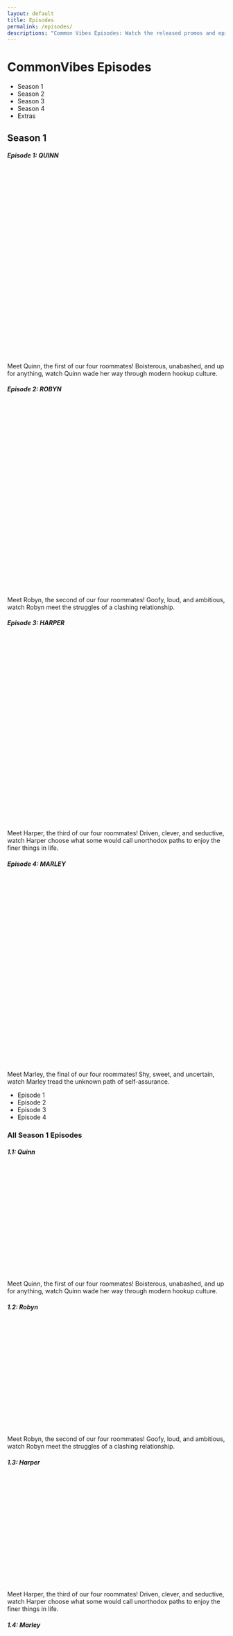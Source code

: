 ```yaml
---
layout: default
title: Episodes
permalink: /episodes/
descriptions: "Common Vibes Episodes: Watch the released promos and episodes of the series."
---
```


<h1><span class="pink">Common</span><span class="blue">Vibes</span> Episodes</h1>

<div class="season-bar">
    <ul>
        <li class="nav-btn active-selection" id="s1" onclick="switchTab('s1','t1')">
            Season 1
        </li>
        <li class="nav-btn inactive-selection" id="s2" onclick="switchTab('s2','t2')">
            Season 2
        </li>
        <li class="nav-btn inactive-selection" id="s3" onclick="switchTab('s3','t3')">
            Season 3
        </li>
        <li class="nav-btn inactive-selection" id="s4" onclick="switchTab('s4','t4')">
            Season 4
        </li>
        <li class="nav-btn inactive-selection" id="s5" onclick="switchTab('s5','t5')">
            Extras
        </li>
    </ul>
</div>


<div class="season active-tab" id="t1">
    <h2>Season 1</h2>
 <div class="episode-player">
    <div class="episode border-yellow bg-blue active-player" id="s1e1-player">
        <h5 class="episode-number bg-yellow blue">Episode 1: QUINN</h5>
        <p class="episode-number bg-yellow pa-0 "><br/></p>
        <div class="episode-video">
            <iframe src="" data-src="https://www.youtube.com/embed/HEs_4VIBeAs" width="100%" height="400px" style="overflow:hidden" scrolling="no" frameborder="0" allowTransparency="true" allowFullScreen="true" class="partial-border-yellow"></iframe>
        </div>
        <div class="episode-description">
            <p class="yellow">
            Meet Quinn, the first of our four roommates! 
Boisterous, unabashed, and up for anything, watch Quinn wade her way through modern hookup culture.</p>
        </div>
    </div><!-- end of current episode player1.1-->
<div class="episode border-purple bg-lightblue inactive-player" id="s1e2-player">
        <h5 class="episode-number bg-purple lightblue">Episode 2: ROBYN</h5>
        <p class="episode-number bg-purple pa-0 "><br/></p>
        <div class="episode-video">
            <iframe src="" data-src="https://www.youtube.com/embed/1gReWj722O8" width="100%" height="400px" style="overflow:hidden" scrolling="no" frameborder="0" allowTransparency="true" allowFullScreen="true" class="partial-border-purple"></iframe>
        </div>
        <div class="episode-description">
            <p class="purple">
            Meet Robyn, the second of our four roommates! Goofy, loud, and ambitious, watch Robyn meet the struggles of a clashing relationship.</p>
        </div>
    </div><!-- end of current episode player 1.2-->
    <div class="episode border-lightblue bg-red inactive-player" id="s1e3-player">
        <h5 class="episode-number bg-lightblue red">Episode 3: HARPER</h5>
        <p class="episode-number bg-lightblue pa-0 "><br/></p>
        <div class="episode-video">
            <iframe src="" data-src="https://www.youtube.com/embed/UXCiJks7F-w" width="100%" height="400px" style="overflow:hidden" scrolling="no" frameborder="0" allowTransparency="true" allowFullScreen="true" class="partial-border-lightblue"></iframe>
        </div>
        <div class="episode-description">
            <p class="lightblue">
            Meet Harper, the third of our four roommates! Driven, clever, and seductive, watch Harper choose what some would call unorthodox paths to enjoy the finer things in life.</p>
        </div>
    </div><!-- end of current episode player 1.3-->
<div class="episode border-pink bg-yellow inactive-player" id="s1e4-player">
        <h5 class="episode-number bg-pink yellow">Episode 4: MARLEY</h5>
        <p class="episode-number bg-pink pa-0 "><br/></p>
        <div class="episode-video">
            <iframe src="" data-src="https://www.youtube.com/embed/TzfcpF61fQQ" width="100%" height="400px" style="overflow:hidden" scrolling="no" frameborder="0" allowTransparency="true" allowFullScreen="true" class="partial-border-pink"></iframe>
        </div>
        <div class="episode-description">
            <p class="pink bg-yellow">
            Meet Marley, the final of our four roommates! Shy, sweet, and uncertain, watch Marley tread the unknown path of self-assurance.</p>
        </div>
    </div><!-- end of current episode player 1.4-->

 <div class="episode-bar">
    <ul>
        <li class="nav-btn active-episode" id="s1e1" onclick="switchPlayer('s1e1','s1e1-player',0)">
            Episode 1
        </li>
        <li class="nav-btn inactive-episode" id="s1e2" onclick="switchPlayer('s1e2','s1e2-player',1)">
            Episode 2
        </li>
        <li class="nav-btn inactive-episode" id="s1e3" onclick="switchPlayer('s1e3','s1e3-player',2)">
            Episode 3
        </li>
        <li class="nav-btn inactive-episode" id="s1e4" onclick="switchPlayer('s1e4','s1e4-player',3)">
            Episode 4
        </li>
    </ul>
</div>

 </div><!-- end of episode player -->
 <h3>All Season 1 Episodes</h3>
<div class="episode-list">
    <div class="promo border-yellow bg-blue">
        <h5 class="episode-number bg-yellow blue">1.1: Quinn</h5>
        <div class="episode-video">
            <iframe src="" data-src="https://www.youtube.com/embed/HEs_4VIBeAs" width="350" height="250" style="overflow:hidden" scrolling="no" frameborder="0" allowTransparency="true" allowFullScreen="true" class="partial-border-yellow"></iframe>
        </div>
        <div class="episode-description">
            <p class="yellow">
            Meet Quinn, the first of our four roommates! 
Boisterous, unabashed, and up for anything, watch Quinn wade her way through modern hookup culture.</p>
        </div>
    </div><!-- end of episode -->

 <div class="promo border-purple bg-lightblue">
        <h5 class="episode-number bg-purple lightblue">1.2: Robyn</h5>
        <div class="episode-video">
            <iframe src="" data-src="https://www.youtube.com/embed/1gReWj722O8" width="350" height="250" style="overflow:hidden" scrolling="no" frameborder="0" allowTransparency="true" allowFullScreen="true" class="partial-border-purple"></iframe>
        </div>
        <div class="episode-description ">
            <p class="purple">Meet Robyn, the second of our four roommates! Goofy, loud, and ambitious, watch Robyn meet the struggles of a clashing relationship.</p>
        </div>
    </div><!-- end of episode -->

<div class="promo border-lightblue bg-red">
    <h5 class="episode-number bg-lightblue red">1.3: Harper</h5>
        <div class="episode-video">
           <iframe src="" data-src="https://www.youtube.com/embed/UXCiJks7F-w" width="350" height="250" style="overflow:hidden" scrolling="no" frameborder="0" allowTransparency="true" allowFullScreen="true" class="partial-border-lightblue"></iframe>
           </div>
        <div class="episode-description">
            <p class="lightblue">Meet Harper, the third of our four roommates! Driven, clever, and seductive, watch Harper choose what some would call unorthodox paths to enjoy the finer things in life.</p>
        </div>
    </div><!-- end of episode -->

<div class="promo border-pink bg-yellow">
        <h5 class="episode-number bg-pink yellow">1.4: Marley</h5>
        <div class="episode-video">
           <iframe src="" data-src="https://www.youtube.com/embed/TzfcpF61fQQ" width="350" height="250" style="overflow:hidden" scrolling="no" frameborder="0" allowTransparency="true" allowFullScreen="true" class="partial-border-yellow"></iframe>
        </div>
        <div class="episode-description">
            <p class="pink">Meet Marley, the final of our four roommates! Shy, sweet, and uncertain, watch Marley tread the unknown path of self-assurance.</p>
        </div>
    </div><!-- end of episode -->

</div><!-- end of episode list -->

</div>
<p class="pa-0"></p>


<div class="season inactive-tab" id="t2">
    <h2>Season 2</h2>
 <!--     <ul>
  {% for episode in site.episodes %}
        {% if episode.season == 2 %}
            <li>
                <h3>{{ episode.season }}.{{ episode.episode }} : {{ episode.episode-title }}</h3>
                <iframe width="560" height="315" src="{{ episode.video-link }}" frameborder="0" allow="accelerometer; autoplay; encrypted-media; gyroscope; picture-in-picture" allowfullscreen>
                </iframe/>        
            </li>
        {% endif %}
    {% endfor %}
    </ul> -->
    <div class="comingsoon border-pink bg-yellow">
        <h1 class="pink">Cumming Soon</h1>
    </div>
</div>


<div class="season inactive-tab" id="t3">
    <h2>Season 3</h2>
    <ul>
    {% for episode in site.episodes %}
        {% if episode.season == 3 %}
            <li>
                <h3>{{ episode.season }}.{{ episode.episode }} : {{ episode.episode-title }}</h3>
                <iframe width="560" height="315" src="{{ episode.video-link }}" frameborder="0" allow="accelerometer; autoplay; encrypted-media; gyroscope; picture-in-picture" allowfullscreen>
                </iframe/>        
            </li>
        {% endif %}
    {% endfor %}
    </ul>
    <div class="comingsoon border-pink bg-yellow">
        <h1 class="pink">Cumming Soon</h1>
    </div>
</div>

<div class="season inactive-tab" id="t4">
    <h2>Season 4</h2>
    <ul>
    {% for episode in site.episodes %}
        {% if episode.season == 4 %}
            <li>
                <h3>{{ episode.season }}.{{ episode.episode }} : {{ episode.episode-title }}</h3>
                <iframe width="560" height="315" src="{{ episode.video-link }}" frameborder="0" allow="accelerometer; autoplay; encrypted-media; gyroscope; picture-in-picture" allowfullscreen>
                </iframe/>        
            </li>
        {% endif %}
    {% endfor %}
    </ul>
    <div class="comingsoon border-pink bg-yellow">
        <h1 class="pink">Cumming Soon</h1>
    </div>
</div>

<div class="season inactive-tab" id="t5">
    <h2>Extras</h2>
    <div class="episode-list">
        <div class="promo border-blue pink bg-yellow">
        <h5 class="episode-number bg-blue yellow">Promo #1: How to Use a Condom!</h5>
        <div class="episode-video">
            <iframe src="" data-src="https://www.youtube.com/embed/X65k5bKwVEU" width="350" height="250" scrolling="no" frameborder="0" allowTransparency="true" allowFullScreen="true" class="partial-border-blue"></iframe>
        </div>
        <div class="episode-description">
            <p class="blue">
            Meet Quinn as she gives a mini sex ed lesson on condoms! </p>

<p class="blue credit">
            Music: bensound.com; Perfect Blue - Running From the Hills
            </p>
        </div>
    </div>

<div class="promo border-lightblue bg-purple">
        <h5 class="episode-number bg-lightblue purple">Promo #2: Tight or Loose?</h5>
        <div class="episode-video">
            <iframe src="" data-src="https://www.facebook.com/plugins/video.php?href=https%3A%2F%2Fwww.facebook.com%2FCommonVibesSeries%2Fvideos%2F553634041932436%2F&show_text=0&width=350" width="350" height="250" style="overflow:hidden" scrolling="no" frameborder="0" allowTransparency="true" allowFullScreen="true" class="partial-border-lightblue"></iframe>
        </div>
        <div class="episode-description">
            <p class="lightblue">
            Meet Robyn as she clears up a common myth and gives some.. helpful.. tips!</p>

<p class="lightblue credit">
            Music: bensound.com; Sunday Cruise - Philophobia
            </p>
        </div>
    </div>


<div class="promo border-red bg-lightblue">
        <h5 class="episode-number bg-red lightblue">Promo #3: (The Concept of) Virginity</h5>
        <div class="episode-video">
            <iframe src="" data-src="https://www.facebook.com/plugins/video.php?href=https%3A%2F%2Fwww.facebook.com%2FCommonVibesSeries%2Fvideos%2F237320487660994%2F&show_text=0&width=350" width="350" height="250" style="overflow:hidden" scrolling="no" frameborder="0" allowTransparency="true" allowFullScreen="true" class="partial-border-red"></iframe>
        </div>
        <div class="episode-description">
            <p class="red">
            Meet Harper as she downplays the outdated idea of virginity!</p>

<p class="red credit">
            Music: bensound.com; Sunday Cruise - Sad Boi
            </p>
        </div>
    </div>

<div class="promo border-yellow bg-pink">
        <h5 class="episode-number bg-yellow pink">Promo #4: TOUCH YASELF!</h5>
        <p class="episode-number bg-yellow pa-0 "><br/></p>
        <div class="episode-video">
            <iframe src="" data-src="https://www.facebook.com/plugins/video.php?href=https%3A%2F%2Fwww.facebook.com%2FCommonVibesSeries%2Fvideos%2F210812473702287%2F&show_text=0&width=350" width="350" height="250" style="overflow:hidden" scrolling="no" frameborder="0" allowTransparency="true" allowFullScreen="true" class="partial-border-yellow"></iframe>
        </div>
        <div class="episode-description">
            <p class="yellow">
            Meet Marley as she banishes shame from the act most people take part in but don't talk about...</p>

<p class="yellow credit">
            Music: bensound.com; Sunday Drive - That One Song
            </p>
        </div>
    </div><!-- end of episode -->

<div class="promo border-lightblue bg-blue">
        <h5 class="episode-number bg-lightblue blue">Promo #5: The Guys! (& Tips for tha Ladies)</h5>
        <div class="episode-video">
            <iframe src="" data-src="https://www.facebook.com/plugins/video.php?href=https%3A%2F%2Fwww.facebook.com%2FCommonVibesSeries%2Fvideos%2F272457780436536%2F&show_text=0&width=350" width="350" height="250" style="overflow:hidden" scrolling="no" frameborder="0" allowTransparency="true" allowFullScreen="true" class="partial-border-lightblue"></iframe>
        </div>
        <div class="episode-description">
            <p class="lightblue">
            The guys from Common Vibes have some advice for you ladies- find out what they're all about!</p>

<p class="lightblue credit">
            Music: bensound.com; Sunday Cruise - Philophobia
            </p>
        </div>
    </div><!-- end of episode -->

</div> <!-- end of episode list -->
</div> <!-- end of season? -->
